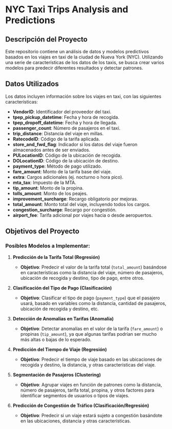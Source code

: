 # NYC Taxi Trips Analysis and Predictions
## Descripción del Proyecto

Este repositorio contiene un análisis de datos y modelos predictivos basados en los viajes en taxi de la ciudad de Nueva York (NYC). Utilizando una serie de características de los datos de los taxis, se busca crear varios modelos para predecir diferentes resultados y detectar patrones.

## Datos Utilizados

Los datos incluyen información sobre los viajes en taxi, con las siguientes características:

- **VendorID**: Identificador del proveedor del taxi.
- **tpep_pickup_datetime**: Fecha y hora de recogida.
- **tpep_dropoff_datetime**: Fecha y hora de llegada.
- **passenger_count**: Número de pasajeros en el taxi.
- **trip_distance**: Distancia del viaje en millas.
- **RatecodeID**: Código de la tarifa aplicada.
- **store_and_fwd_flag**: Indicador si los datos del viaje fueron almacenados antes de ser enviados.
- **PULocationID**: Código de la ubicación de recogida.
- **DOLocationID**: Código de la ubicación de destino.
- **payment_type**: Método de pago utilizado.
- **fare_amount**: Monto de la tarifa base del viaje.
- **extra**: Cargos adicionales (ej. nocturno o hora pico).
- **mta_tax**: Impuesto de la MTA.
- **tip_amount**: Monto de la propina.
- **tolls_amount**: Monto de los peajes.
- **improvement_surcharge**: Recargo obligatorio por mejoras.
- **total_amount**: Monto total del viaje, incluyendo todos los cargos.
- **congestion_surcharge**: Recargo por congestión.
- **airport_fee**: Tarifa adicional por viajes hacia o desde aeropuertos.

## Objetivos del Proyecto

### Posibles Modelos a Implementar:

1. **Predicción de la Tarifa Total (Regresión)**
   - **Objetivo**: Predecir el valor de la tarifa total (`total_amount`) basándose en características como la distancia del viaje, número de pasajeros, ubicación de recogida y destino, tipo de pago, entre otros.

2. **Clasificación del Tipo de Pago (Clasificación)**
   - **Objetivo**: Clasificar el tipo de pago (`payment_type`) que el pasajero usará, basado en variables como la distancia, cantidad de pasajeros, ubicación de recogida y destino, etc.

3. **Detección de Anomalías en Tarifas (Anomalía)**
   - **Objetivo**: Detectar anomalías en el valor de la tarifa (`fare_amount`) o propinas (`tip_amount`), ya que algunas tarifas podrían ser mucho más altas o bajas de lo esperado.

4. **Predicción del Tiempo de Viaje (Regresión)**
   - **Objetivo**: Predecir el tiempo de viaje basado en las ubicaciones de recogida y destino, la distancia, y otras características del viaje.

5. **Segmentación de Pasajeros (Clustering)**
   - **Objetivo**: Agrupar viajes en función de patrones como la distancia, número de pasajeros, tarifa total, propina, y otros factores para identificar segmentos de usuarios o tipos de viajes.

6. **Predicción de Congestión de Tráfico (Clasificación/Regresión)**
   - **Objetivo**: Predecir si un viaje estará sujeto a congestión basándote en las ubicaciones, distancia y otras características.



